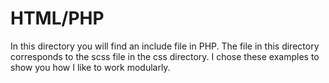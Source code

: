 # HTML/PHP

In this directory you will find an include file in PHP. The file in this directory corresponds to the scss file in the css directory. I chose these examples to show you how I like to work modularly.
